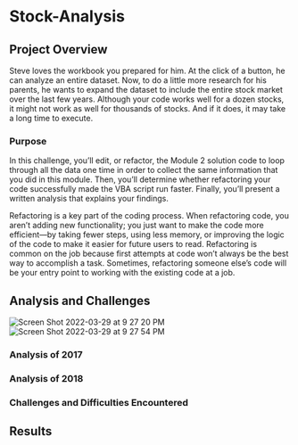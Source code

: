 # Stock-Analysis
## Project Overview
Steve loves the workbook you prepared for him. At the click of a button, he can analyze an entire dataset. Now, to do a little more research for his parents, he wants to expand the dataset to include the entire stock market over the last few years. Although your code works well for a dozen stocks, it might not work as well for thousands of stocks. And if it does, it may take a long time to execute.

### Purpose
In this challenge, you’ll edit, or refactor, the Module 2 solution code to loop through all the data one time in order to collect the same information that you did in this module. Then, you’ll determine whether refactoring your code successfully made the VBA script run faster. Finally, you’ll present a written analysis that explains your findings.

Refactoring is a key part of the coding process. When refactoring code, you aren’t adding new functionality; you just want to make the code more efficient—by taking fewer steps, using less memory, or improving the logic of the code to make it easier for future users to read. Refactoring is common on the job because first attempts at code won’t always be the best way to accomplish a task. Sometimes, refactoring someone else’s code will be your entry point to working with the existing code at a job.


## Analysis and Challenges
![Screen Shot 2022-03-29 at 9 27 20 PM](https://user-images.githubusercontent.com/79609464/160745595-c96b40a3-0e7e-48ee-8512-c1a48d712eb7.png)
![Screen Shot 2022-03-29 at 9 27 54 PM](https://user-images.githubusercontent.com/79609464/160745598-d39ffdf5-b81b-4d46-902a-2583acfe2549.png)


### Analysis of 2017



### Analysis of 2018



### Challenges and Difficulties Encountered



## Results
